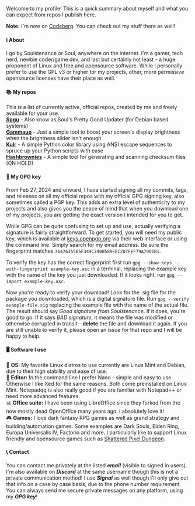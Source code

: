 Welcome to my profile! This is a quick summary about myself and what you can expect from repos I publish here.

**Note:** I'm now on [Codeberg](https://codeberg.org/soulstenance). You can check out my stuff there as well!

#### ℹ️ About
I go by Soulstenance or Soul, anywhere on the internet. I'm a gamer, tech nerd, newbie coder/game dev, and last but certainly not least - a huge proponent of Linux and free and opensource software. While I personally prefer to use the GPL v3 or higher for my projects, other, more permissive opensource licenses have their place as well.

#### 📚 My repos
This is a list of currently active, official repos, created by me and freely available for your use.  
**[Spgu](https://github.com/soulstenance/spgu)** - Also know as Soul's Pretty Good Updater (for Debian based systems)  
**[Gammaup](https://github.com/soulstenance/gammaup)** - Just a simple tool to boost your screen's display brightness when the brightness slider isn't enough  
**[Kulr](https://github.com/soulstenance/kulr)** - A simple Python color library using ANSI escape sequences to spruce up your Python scripts with ease  
**[Hashbrownies](https://github.com/soulstenance/hashbrownies)** - A simple tool for generating and scanning checksum files (ON HOLD)

#### 🔐 My GPG key
From Feb 27, 2024 and onward, I have started signing all my commits, tags, and releases on all my official repos with my official GPG signing key, also sometimes called a PGP key. This adds an extra level of authenticity to my projects and also gives you the peace of mind that when you download one of my projects, you are getting the exact version I intended for you to get.

While GPG can be quite confusing to set up and use, actually verifying a signature is fairly straightforward. To get started, you will need my public key, which is available at [keys.openpgp.org](https://keys.openpgp.org) via their web interface or using the command line. Simply search for my email address. Be sure the fingerprint matches `7647635565F349C740B589EEC2D7FEF79A7901B1`.

To verify the key has the correct fingerprint first run `gpg --show-keys --with-fingerprint example-key.asc` in a terminal, replacing the example key with the name of the key you just downloaded. If it looks right, run `gpg --import example-key.asc`.

Now you're ready to verify your download! Look for the .sig file for the package you downloaded, which is a digital signature file. Run `gpg --verify example-file.sig` replacing the example file with the name of the actual file. The result should say *Good signature from Soulstenance*. If it does, you're good to go. If it says *BAD signature*, it means the file was modified or otherwise corrupted in transit - **delete** the file and download it again. If you are still unable to verify it, please open an issue for that repo and I will be happy to help.

#### 🖥️ Software I use
🐧 **OS:** My favorite Linux distros to use currently are Linux Mint and Debian, due to their high stability and ease of use.  
📝 **Editor:** In the command line I prefer Nano - simple and easy to use. Otherwise I like Xed for the same reasons. Both come preinstalled on Linux Mint. Notepadqq is also really good if you are familiar with Notepad++ or need more advanced features.  
📊 **Office suite:** I have been using LibreOffice since they forked from the now mostly dead OpenOffice many years ago. I absolutely love it!  
🎮 **Games:** I love dark fantasy RPG games as well as grand strategy and building/automation games. Some examples are Dark Souls, Elden Ring, Europa Universalis IV, Factorio and more. I particularly like to support Linux friendly and opensource games such as [Shattered Pixel Dungeon](https://github.com/00-Evan/shattered-pixel-dungeon).  

#### 📞 Contact
You can contact me privately at the listed ***email*** (visible to signed in users). I'm also available on ***Discord*** at the same username though this is not a private communication method! I use ***Signal*** as well though I'll only give out that info on a case by case basis, due to the phone number requirement. You can always send me secure private messages on any platform, using my ***GPG key***!
